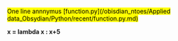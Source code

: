 <mark class="hltr-pomarancza">One line annnymus [function.py](/obisdian_ntoes/Applied data_Obsydian/Python/recent/function.py.md) 
</mark>

**x = lambda  x : x+5**

